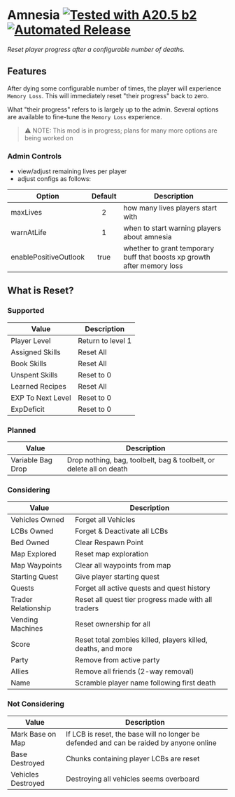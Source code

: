 # Amnesia [![Tested with A20.5 b2](https://img.shields.io/badge/A20.5%20b2-tested-blue.svg)](https://7daystodie.com/) [![Automated Release](https://github.com/jonathan-robertson/only-three-chances/actions/workflows/main.yml/badge.svg)](https://github.com/jonathan-robertson/only-three-chances/actions/workflows/main.yml)

*Reset player progress after a configurable number of deaths.*

## Features

After dying some configurable number of times, the player will experience `Memory Loss`. This will immediately reset "their progress" back to zero.

What "their progress" refers to is largely up to the admin. Several options are available to fine-tune the `Memory Loss` experience.

> :warning: NOTE: This mod is in progress; plans for many more options are being worked on

### Admin Controls

- view/adjust remaining lives per player
- adjust configs as follows:

Option | Default | Description
--- | :---: | ---
maxLives | 2 | how many lives players start with
warnAtLife | 1 | when to start warning players about amnesia
enablePositiveOutlook | true | whether to grant temporary buff that boosts xp growth after memory loss

## What is Reset?

### Supported

Value | Description
--- | ---
Player Level | Return to level 1
Assigned Skills | Reset All
Book Skills | Reset All
Unspent Skills | Reset to 0
Learned Recipes | Reset All
EXP To Next Level | Reset to 0
ExpDeficit | Reset to 0

### Planned

Value | Description
--- | ---
Variable Bag Drop | Drop nothing, bag, toolbelt, bag & toolbelt, or delete all on death

### Considering

Value | Description
--- | ---
Vehicles Owned | Forget all Vehicles
LCBs Owned | Forget & Deactivate all LCBs
Bed Owned | Clear Respawn Point
Map Explored | Reset map exploration
Map Waypoints | Clear all waypoints from map
Starting Quest | Give player starting quest
Quests | Forget all active quests and quest history
Trader Relationship | Reset all quest tier progress made with all traders
Vending Machines | Reset ownership for all
Score | Reset total zombies killed, players killed, deaths, and more
Party | Remove from active party
Allies | Remove all friends (2-way removal)
Name | Scramble player name following first death

### Not Considering

Value | Description
--- | ---
Mark Base on Map | If LCB is reset, the base will no longer be defended and can be raided by anyone online
Base Destroyed | Chunks containing player LCBs are reset
Vehicles Destroyed | Destroying all vehicles seems overboard
